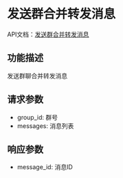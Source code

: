 # 发送群合并转发消息

API文档：[发送群合并转发消息](https://napcat.apifox.cn/226657396e0.md)

## 功能描述
发送群聊合并转发消息

## 请求参数
- group_id: 群号
- messages: 消息列表

## 响应参数
- message_id: 消息ID
